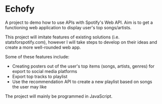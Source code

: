 # Echofy
A project to demo how to use APIs with Spotify's Web API. Aim is to get a functioning web application to display user's top songs/artists.

This project will imitate features of existing solutions (i.e. statsforspotify.com), however I will take steps to develop on their ideas and create a more well-rounded web app.

Some of these features include:
* Creating posters out of the user's top items (songs, artists, genres) for export to social media platforms
* Export top tracks to playlist
* Use the recommendation API to create a new playlist based on songs the user may like

The project will mainly be programmed in JavaScript.
